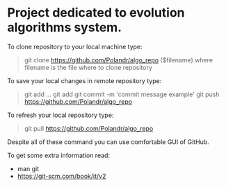 
# Project dedicated to evolution algorithms system.

To clone repository to your local machine type:
>git clone https://github.com/Polandr/algo_repo ($filename)
where filename is the file where to clone repository

To save your local changes in remote repository type:
>git add <file to change>
>...
>git add <another file to change>
>git commit -m 'commit message example'
>git push https://github.com/Polandr/algo_repo

To refresh your local repository type:
>git pull https://github.com/Polandr/algo_repo

Despite all of these command you can use comfortable GUI of GitHub.

To get some extra information read:
* man git
* https://git-scm.com/book/it/v2
